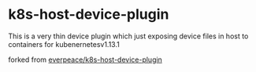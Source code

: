 # k8s-host-device-plugin

This is a very thin device plugin which just exposing device files in host to containers for kubenernetesv1.13.1

forked from [everpeace/k8s-host-device-plugin](https://github.com/everpeace/k8s-host-device-plugin)
